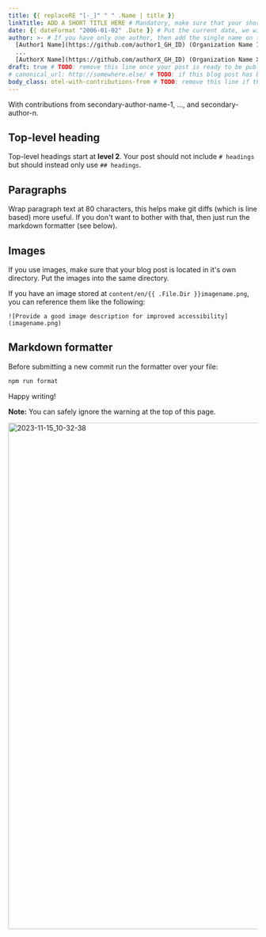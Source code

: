 ```yaml
---
title: {{ replaceRE "[-_]" " " .Name | title }}
linkTitle: ADD A SHORT TITLE HERE # Mandatory, make sure that your short title.
date: {{ dateFormat "2006-01-02" .Date }} # Put the current date, we will keep the date updated until your PR is merged
author: >- # If you have only one author, then add the single name on this line in quotes.
  [Author1 Name](https://github.com/author1_GH_ID) (Organization Name 1),
  ...
  [AuthorX Name](https://github.com/authorX_GH_ID) (Organization Name X)
draft: true # TODO: remove this line once your post is ready to be published
# canonical_url: http://somewhere.else/ # TODO: if this blog post has been posted somewhere else already, uncomment & provide the canonical URL here.
body_class: otel-with-contributions-from # TODO: remove this line if there are no secondary contributing authors
---
```


<!-- If your post doesn't have secondary authors, then delete the following paragraph: -->

With contributions from secondary-author-name-1, ..., and secondary-author-n.

## Top-level heading

Top-level headings start at **level 2**. Your post should not include `# headings` but should instead only use `## headings`.

## Paragraphs

Wrap paragraph text at 80 characters, this helps make git diffs (which is line
based) more useful. If you don't want to bother with that, then just run the
markdown formatter (see below).

## Images

If you use images, make sure that your blog post is located in it's own
directory. Put the images into the same directory.

If you have an image stored at `content/en/{{ .File.Dir }}imagename.png`, you
can reference them like the following:

`![Provide a good image description for improved accessibility](imagename.png)`

## Markdown formatter

Before submitting a new commit run the formatter over your file:

```sh
npm run format
```

Happy writing!

**Note:** You can safely ignore the warning at the top of this page.

<img width="1024" alt="2023-11-15_10-32-38" src="https://github.com/davidgs/opentelemetry.io/assets/2071898/d7da3f54-64df-4120-b4f7-861134eb71d9">
